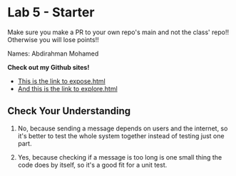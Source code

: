 # Lab 5 - Starter
Make sure you make a PR to your own repo's main and not the class' repo!! Otherwise you will lose points!!


Names: Abdirahman Mohamed

**Check out my Github sites!**
- [This is the link to expose.html](https://a7mohamed.github.io/Lab5_Starter/expose.html)
- [And this is the link to explore.html](https://a7mohamed.github.io/Lab5_Starter/explore.html)


## Check Your Understanding

1) No, because sending a message depends on users and the internet, so it's better to test the whole system together instead of testing just one part.

2) Yes, because checking if a message is too long is one small thing the code does by itself, so it's a good fit for a unit test.
